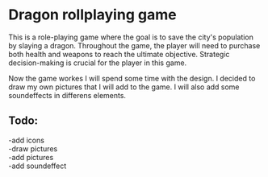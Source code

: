 # Dragon rollplaying game

This is a role-playing game where the goal is to save the city's population by slaying a dragon. Throughout the game, the player will need to purchase both health and weapons to reach the ultimate objective. Strategic decision-making is crucial for the player in this game.
 
Now the game workes I will spend some time with the design. I decided to draw my own pictures that I will add to the game. I will also add some soundeffects in differens elements. 
 
## Todo:

-add icons<br>
-draw pictures<br>
-add pictures <br>
-add soundeffect<br>

